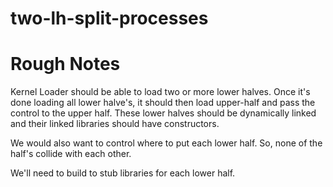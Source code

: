 # two-lh-split-processes

# Rough Notes
Kernel Loader should be able to load two or more lower halves. Once it's done loading all lower halve's, it should then load upper-half and pass the control to the upper half.
These lower halves should be dynamically linked and their linked libraries should have constructors.

We would also want to control where to put each lower half. So, none of the half's collide with each other.

We'll need to build to stub libraries for each lower half.
